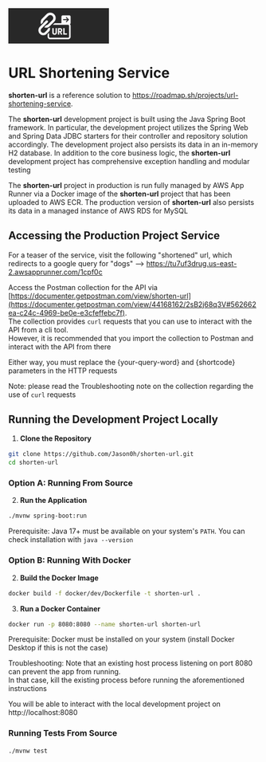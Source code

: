 <img src="./shorten.png" alt="Banner" style="width: 40%;" />

# URL Shortening Service
**shorten-url** is a reference solution to https://roadmap.sh/projects/url-shortening-service. 

The **shorten-url** development project is built using the Java Spring Boot framework. In particular, the development project utilizes the Spring Web and Spring Data JDBC starters for their controller and repository solution accordingly. The development project also persists its data in an in-memory H2 database. In addition to the core business logic, the **shorten-url** development project has comprehensive exception handling and modular testing

The **shorten-url** project in production is run fully managed by AWS App Runner via a Docker image of the **shorten-url** project that has been uploaded to AWS ECR. The production version of **shorten-url** also persists its data in a managed instance of AWS RDS for MySQL

## Accessing the Production Project Service
For a teaser of the service, visit the following "shortened" url, which redirects to a google query for "dogs"
--> https://tu7uf3drug.us-east-2.awsapprunner.com/1cpf0c

Access the Postman collection for the API via [https://documenter.getpostman.com/view/shorten-url](https://documenter.getpostman.com/view/44168162/2sB2j68q3V#562662ea-c24c-4969-be0e-e3cfeffebc7f).  
The collection provides ``curl`` requests that you can use to interact with the API from a cli tool.  
However, it is recommended that you import the collection to Postman and interact with the API from there

Either way, you must replace the {your-query-word} and {shortcode} parameters in the HTTP requests

Note: please read the Troubleshooting note on the collection regarding the use of ``curl`` requests

## Running the Development Project Locally
1. **Clone the Repository**
``` bash
git clone https://github.com/Jason0h/shorten-url.git  
cd shorten-url
```
### Option A: Running From Source  
2. **Run the Application**
``` bash
./mvnw spring-boot:run
```
Prerequisite: Java 17+ must be available on your system's ``PATH``. You can check installation with ``java --version``
### Option B: Running With Docker
2. **Build the Docker Image**
``` bash
docker build -f docker/dev/Dockerfile -t shorten-url .
```
3. **Run a Docker Container**
``` bash
docker run -p 8080:8080 --name shorten-url shorten-url
```
Prerequisite: Docker must be installed on your system (install Docker Desktop if this is not the case)

Troubleshooting: Note that an existing host process listening on port 8080 can prevent the app from running.  
In that case, kill the existing process before running the aforementioned instructions

You will be able to interact with the local development project on http://localhost:8080

### Running Tests From Source
``` bash
./mvnw test
```
